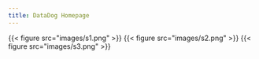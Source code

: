 ```yaml
---
title: DataDog Homepage
---
```


{{< figure src="images/s1.png" >}}
{{< figure src="images/s2.png" >}}
{{< figure src="images/s3.png" >}}

